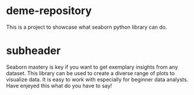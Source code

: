 # deme-repository
This is a project to showcase what seaborn python library can do.

# subheader

Seaborn mastery is key if you want to get exemplary insights from any dataset.
This library can be used to create a diverse range of plots to visualize data.
It is easy to work with especially for beginner data analysts.
Have enjeyed this what do you have to say!
